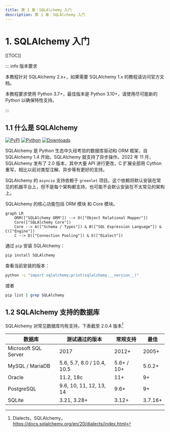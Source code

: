 ```yaml
---
title: 第 1 章：SQLAlchemy 入门
description: 第 1 章：SQLAlchemy 入门
---
```


# 1. SQLAlchemy 入门

[[TOC]]

::: info 版本要求

本教程针对 SQLAlchemy 2.x+，如果需要 SQLAlchemy 1.x 的教程请访问官方文档。

本教程要求使用 Python 3.7+，最佳版本是 Python 3.10+，请使用尽可能新的 Python 以确保特性支持。

:::

## 1.1 什么是 SQLAlchemy

<div class="no-link">

[![PyPI](https://img.shields.io/pypi/v/sqlalchemy)](https://pypi.org/project/sqlalchemy)
[![Python](https://img.shields.io/pypi/pyversions/sqlalchemy)](https://pypi.org/project/sqlalchemy)
[![Downloads](https://img.shields.io/pypi/dm/sqlalchemy)](https://pypi.org/project/sqlalchemy)

</div>

SQLAlchemy 是 Python 生态中久经考验的数据库驱动和 ORM 框架，自 SQLAlchemy 1.4 开始，SQLAlchemy 就支持了异步操作。2022 年 11 月，SQLAlchemy 发布了 2.0 版本，其中大量 API 进行更改，C 扩展全部用 Cython 重写，相比以前对类型注解、异步等有更好的支持。

SQLAlchemy 的 `asyncio` 支持依赖于 `greenlet` 项目。这个依赖将默认安装在常见的机器平台上，但不是每个架构都支持，也可能不会默认安装在不太常见的架构上。

SQLAlchemy 的核心功能包括 ORM 模块 和 Core 模块。

```mermaid
graph LR
    ORM(["SQLAlchemy ORM"]) --> O(["Object Relational Mapper"])
    Core(["SQLAlchemy Core"])
    Core --> A(["Schema / Types"]) & B(["SQL Expression Language"]) & C(["Engine"])
    C --> D(["Connection Pooling"]) & E(["Dialect"])
```

通过 `pip` 安装 SQLAlchemy：

```bash
pip install SQLAlchemy
```

查看当前安装的版本：

```bash
python -c "import sqlalchemy;print(sqlalchemy.__version__)"
```

或者

```bash
pip list | grep SQLAlchemy
```

## 1.2 SQLAlchemy 支持的数据库

SQLAlchemy 对常见数据库均有支持，下表截至 2.0.4 版本[^1]

[^1]: Dialects，SQLAlchemy，<https://docs.sqlalchemy.org/en/20/dialects/index.html>

| 数据库               | 测试通过的版本             | 常规支持   | 最佳    |
| -------------------- | -------------------------- | ---------- | ------- |
| Microsoft SQL Server | 2017                       | 2012+      | 2005+   |
| MySQL / MariaDB      | 5.6, 5.7, 8.0 / 10.4, 10.5 | 5.6+ / 10+ | 5.0.2+  |
| Oracle               | 11.2, 18c                  | 11+        | 9+      |
| PostgreSQL           | 9.6, 10, 11, 12, 13, 14    | 9.6+       | 9+      |
| SQLite               | 3.21, 3.28+                | 3.12+      | 3.7.16+ |
